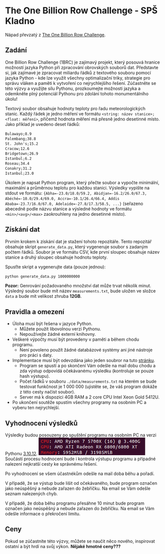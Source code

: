 # The One Billion Row Challenge - SPŠ Kladno

Nápad převzatý z [The One Billion Row Challenge](https://github.com/gunnarmorling/1brc).

## Zadání

One Billion Row Challenge (1BRC) je zajímavý projekt, který posouvá hranice možností jazyka Python při zpracování obrovských souborů dat. Představte si, jak zajímavé je zpracovat miliardu řádků z textového souboru pomocí jazyka Python - kde lze využít všechny optimalizační triky, strategie pro správu vláken a paměti k vytvoření co nejrychlejšího řešení. Zúčastněte se této výzvy a využijte sílu Pythonu, prozkoumejte možnosti jazyka a odemkněte plný potenciál Pythonu pro zdolání tohoto monumentálního úkolu!

Textový soubor obsahuje hodnoty teploty pro řadu meteorologických stanic. Každý řádek je jedno měření ve formátu `<string: název stanice>;<float: měření>`, přičemž hodnota měření má přesně jedno desetinné místo. Jako příklad je uvedeno deset řádků:

```Hamburg;12.0
Bulawayo;8.9
Palembang;38.8
St. John's;15.2
Cracow;12.6
Bridgetown;26.9
Istanbul;6.2
Roseau;34.4
Conakry;31.2
Istanbul;23.0
```

Úkolem je napsat Python program, který přečte soubor a vypočte minimální, maximální a průměrnou teplotu pro každou stanici. Výsledky vypište na stdout ve formátu:
`{Abha=-23.0/18.0/59.2, Abidjan=-16.2/26.0/67.3, Abéché=-10.0/29.4/69.0, Accra=-10.1/26.4/66.4, Addis Ababa=-23.7/16.0/67.0, Adelaide=-27.8/17.3/58.5, ...}`
(seřazeno abecedně podle názvu stanice a výsledné hodnoty ve formátu `<min>/<avg>/<max>` zaokrouhleny na jedno desetinné místo).

## Získání dat

Prvním krokem k získání dat je stažení tohoto repozitáře. Tento repozitář obsahuje skript `generate_data.py`, který vygeneruje soubor s zadaným počtem řádků. Soubor je ve formátu CSV, kde první sloupec obsahuje název stanice a druhý sloupec obsahuje hodnotu teploty.

Spusťte skript a vygenerujte data (pouze jednou):

```bash
python generate_data.py 1000000000
```

**Pozor:** Genrování požadovaného množství dat může trvat několik minut. Výsledný soubor bude mít název `measurements.txt`, bude uložen ve složce `data` a bude mít velikost zhruba **12GB**.

## Pravidla a omezení

- Úloha musí být řešena v jazyce Python.
  - Můžete použít libovolnou verzi Pythonu.
  - Nepoužívejte žádné externí knihovny.
- Veškeré výpočty musí být provedeny v paměti a během chodu programu.
  - Není povoleno použít žádné databázové systémy ani jiné nástroje pro práci s daty.
- Implementace musí být odevzdána jako jeden soubror na tuto [stránku](http://1brc.hostgo.cloud/).
  - Program se spustí a po skončení Vám odešle na mail dobu chodu a zda výstup odpovídá očekávanému výsledku (kontroluje se pouze hash výstupu).
  - Počet řádků v souboru `./data/measurements.txt` na kterém se bude testovat funkčnost je 1 000 000 (ujistěte se, že váš program dokáže z této cesty načíst soubor).
  - Server má k dispozici 4GB RAM a 2 core CPU Intel Xeon Gold 5412U.
- Po ukončení soutěže spustím všechny programy na osobním PC a vyberu ten nejrychlejší.

## Vyhodnocení výsledků

Výsledky budou posouzeny po spuštění programu na osobním PC na verzi Pythonu [3.10.12](https://www.python.org/downloads/release/python-31012/).
![Specifikace PC](imgs/image.png)
Součástí procesu hodnocení bude i kontrola výstupu programu a případné nalezení nejkratší cesty ke správnému řešení.

Po vyhodnocení se všem účastnékům odešle na mail doba běhu a pořadí.

V případě, že se výstup bude lišit od očekávaného, bude program označen jako neúspěšný a nebude zařazen do žebříčku. Na email se Vám odešle seznam nalezených chyb.

V případě, že doba běhu programu přesáhne 10 minut bude program označen jako neúspěšný a nebude zařazen do žebříčku. Na email se Vám odešle informace o překročení limitu.

## Ceny

Pokud se zúčastníte této výzvy, můžete se naučit něco nového, inspirovat ostatní a být hrdí na svůj výkon. **Nějaké hmotné ceny???**
